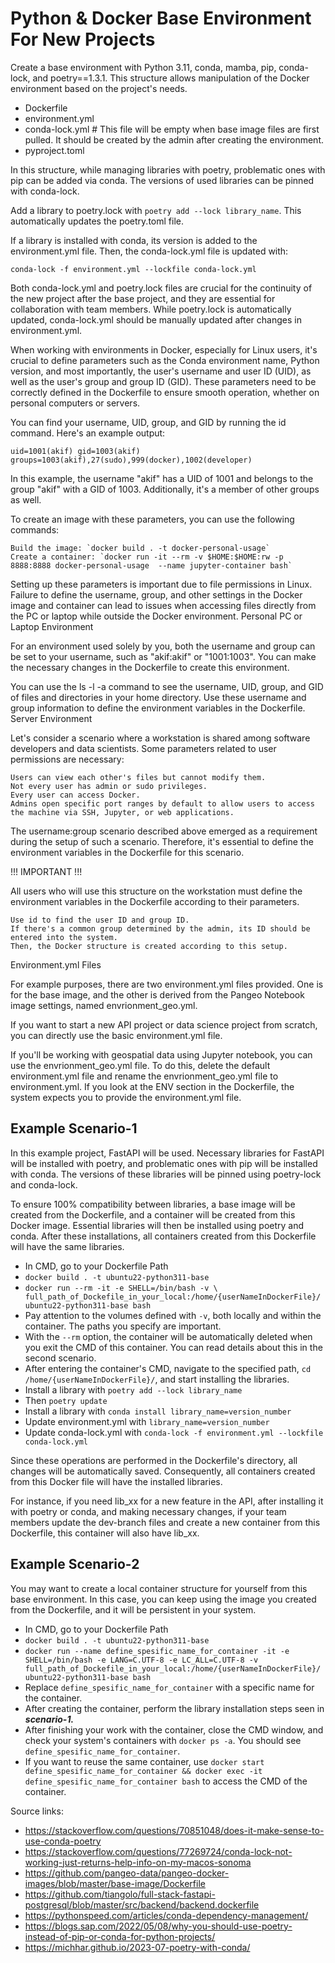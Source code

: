 # Python & Docker Base Environment For New Projects

Create a base environment with Python 3.11, conda, mamba, pip, conda-lock, and poetry==1.3.1. This structure allows manipulation of the Docker environment based on the project's needs.

- Dockerfile
- environment.yml
- conda-lock.yml # This file will be empty when base image files are first pulled. It should be created by the admin after creating the environment.
- pyproject.toml

In this structure, while managing libraries with poetry, problematic ones with pip can be added via conda. The versions of used libraries can be pinned with conda-lock.

Add a library to poetry.lock with `poetry add --lock library_name`. This automatically updates the poetry.toml file.

If a library is installed with conda, its version is added to the environment.yml file. Then, the conda-lock.yml file is updated with:

`conda-lock -f environment.yml --lockfile conda-lock.yml`

Both conda-lock.yml and poetry.lock files are crucial for the continuity of the new project after the base project, and they are essential for collaboration with team members. While poetry.lock is automatically updated, conda-lock.yml should be manually updated after changes in environment.yml.

When working with environments in Docker, especially for Linux users, it's crucial to define parameters such as the Conda environment name, Python version, and most importantly, the user's username and user ID (UID), as well as the user's group and group ID (GID). These parameters need to be correctly defined in the Dockerfile to ensure smooth operation, whether on personal computers or servers.

You can find your username, UID, group, and GID by running the id command. Here's an example output:

`uid=1001(akif) gid=1003(akif) groups=1003(akif),27(sudo),999(docker),1002(developer)`

In this example, the username "akif" has a UID of 1001 and belongs to the group "akif" with a GID of 1003. Additionally, it's a member of other groups as well.

To create an image with these parameters, you can use the following commands:

    Build the image: `docker build . -t docker-personal-usage`
    Create a container: `docker run -it --rm -v $HOME:$HOME:rw -p 8888:8888 docker-personal-usage  --name jupyter-container bash`

Setting up these parameters is important due to file permissions in Linux. Failure to define the username, group, and other settings in the Docker image and container can lead to issues when accessing files directly from the PC or laptop while outside the Docker environment.
Personal PC or Laptop Environment

For an environment used solely by you, both the username and group can be set to your username, such as "akif:akif" or "1001:1003". You can make the necessary changes in the Dockerfile to create this environment.

You can use the ls -l -a command to see the username, UID, group, and GID of files and directories in your home directory. Use these username and group information to define the environment variables in the Dockerfile.
Server Environment

Let's consider a scenario where a workstation is shared among software developers and data scientists. Some parameters related to user permissions are necessary:

    Users can view each other's files but cannot modify them.
    Not every user has admin or sudo privileges.
    Every user can access Docker.
    Admins open specific port ranges by default to allow users to access the machine via SSH, Jupyter, or web applications.

The username:group scenario described above emerged as a requirement during the setup of such a scenario. Therefore, it's essential to define the environment variables in the Dockerfile for this scenario.

!!! IMPORTANT !!!

All users who will use this structure on the workstation must define the environment variables in the Dockerfile according to their parameters.

    Use id to find the user ID and group ID.
    If there's a common group determined by the admin, its ID should be entered into the system.
    Then, the Docker structure is created according to this setup.

Environment.yml Files

For example purposes, there are two environment.yml files provided. One is for the base image, and the other is derived from the Pangeo Notebook image settings, named envrionment_geo.yml.

If you want to start a new API project or data science project from scratch, you can directly use the basic environment.yml file.

If you'll be working with geospatial data using Jupyter notebook, you can use the envrionment_geo.yml file. To do this, delete the default environment.yml file and rename the envrionment_geo.yml file to environment.yml. If you look at the ENV section in the Dockerfile, the system expects you to provide the environment.yml file.

## Example Scenario-1

In this example project, FastAPI will be used. Necessary libraries for FastAPI will be installed with poetry, and problematic ones with pip will be installed with conda. The versions of these libraries will be pinned using poetry-lock and conda-lock.

To ensure 100% compatibility between libraries, a base image will be created from the Dockerfile, and a container will be created from this Docker image. Essential libraries will then be installed using poetry and conda. After these installations, all containers created from this Dockerfile will have the same libraries.

- In CMD, go to your Dockerfile Path
- `docker build . -t ubuntu22-python311-base`
- `docker run --rm -it -e SHELL=/bin/bash -v \
full_path_of_Dockefile_in_your_local:/home/{userNameInDockerFile}/
ubuntu22-python311-base bash `
- Pay attention to the volumes defined with `-v`, both locally and within the container. The paths you specify are important.
- With the `--rm` option, the container will be automatically deleted when you exit the CMD of this container. You can read details about this in the second scenario.
- After entering the container's CMD, navigate to the specified path, `cd /home/{userNameInDockerFile}/`, and start installing the libraries.
- Install a library with `poetry add --lock library_name`
- Then `poetry update`
- Install a library with `conda install library_name=version_number`
- Update environment.yml with `library_name=version_number`
- Update conda-lock.yml with `conda-lock -f environment.yml --lockfile conda-lock.yml`

Since these operations are performed in the Dockerfile's directory, all changes will be automatically saved. Consequently, all containers created from this Docker file will have the installed libraries.

For instance, if you need lib_xx for a new feature in the API, after installing it with poetry or conda, and making necessary changes, if your team members update the dev-branch files and create a new container from this Dockerfile, this container will also have lib_xx.

## Example Scenario-2

You may want to create a local container structure for yourself from this base environment. In this case, you can keep using the image you created from the Dockerfile, and it will be persistent in your system.

- In CMD, go to your Dockerfile Path
- `docker build . -t ubuntu22-python311-base`
- `docker run --name define_spesific_name_for_container -it -e SHELL=/bin/bash -e LANG=C.UTF-8 -e LC_ALL=C.UTF-8 -v full_path_of_Dockefile_in_your_local:/home/{userNameInDockerFile}/ ubuntu22-python311-base bash`
- Replace `define_spesific_name_for_container` with a specific name for the container.
- After creating the container, perform the library installation steps seen in **_scenario-1._**
- After finishing your work with the container, close the CMD window, and check your system's containers with `docker ps -a`. You should see `define_spesific_name_for_container`.
- If you want to reuse the same container, use `docker start define_spesific_name_for_container && docker exec -it define_spesific_name_for_container bash` to access the CMD of the container.

Source links:

- https://stackoverflow.com/questions/70851048/does-it-make-sense-to-use-conda-poetry
- https://stackoverflow.com/questions/77269724/conda-lock-not-working-just-returns-help-info-on-my-macos-sonoma
- https://github.com/pangeo-data/pangeo-docker-images/blob/master/base-image/Dockerfile
- https://github.com/tiangolo/full-stack-fastapi-postgresql/blob/master/src/backend/backend.dockerfile
- https://pythonspeed.com/articles/conda-dependency-management/
- https://blogs.sap.com/2022/05/08/why-you-should-use-poetry-instead-of-pip-or-conda-for-python-projects/
- https://michhar.github.io/2023-07-poetry-with-conda/

